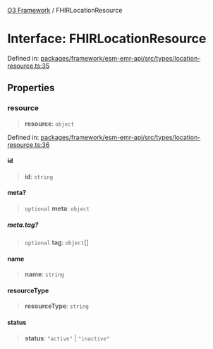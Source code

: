 [O3 Framework](../API.md) / FHIRLocationResource

# Interface: FHIRLocationResource

Defined in: [packages/framework/esm-emr-api/src/types/location-resource.ts:35](https://github.com/habeshabro/openmrs-esm-core/blob/main/packages/framework/esm-emr-api/src/types/location-resource.ts#L35)

## Properties

### resource

> **resource**: `object`

Defined in: [packages/framework/esm-emr-api/src/types/location-resource.ts:36](https://github.com/habeshabro/openmrs-esm-core/blob/main/packages/framework/esm-emr-api/src/types/location-resource.ts#L36)

#### id

> **id**: `string`

#### meta?

> `optional` **meta**: `object`

##### meta.tag?

> `optional` **tag**: `object`[]

#### name

> **name**: `string`

#### resourceType

> **resourceType**: `string`

#### status

> **status**: `"active"` \| `"inactive"`
